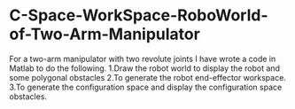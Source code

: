 # C-Space-WorkSpace-RoboWorld-of-Two-Arm-Manipulator
For a two-arm manipulator with two revolute joints I have wrote a code in Matlab to do the following. 
1.Draw the robot world to display the robot and some polygonal obstacles
2.To generate the robot end-effector workspace. 
3.To generate the configuration space and display the configuration space obstacles.
